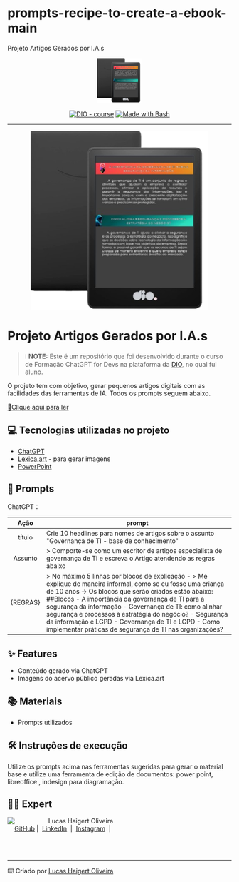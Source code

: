 # prompts-recipe-to-create-a-ebook-main
Projeto Artigos Gerados por I.A.s

<p align="center"> 
    <img src="https://github.com/tilucasoliveira/prompts-for-article-generate-by-ia-main/blob/main/assets/preview.png" width="100" />
</p>


<p align="center">
<a href="https://dio.me/"><img src="https://img.shields.io/badge/DIO-Course-28DA77?logo=youtube" alt="DIO - course"></a>
<a href="https://www.gnu.org/software/bash/" title="Go to Bash homepage"><img src="https://img.shields.io/badge/Prompt-Project-blue?logo=gnu-bash&amp;logoColor=white" alt="Made with Bash"></a></p>

-------


<p align="center">
<img src="https://github.com/tilucasoliveira/prompts-for-article-generate-by-ia-main/blob/main/assets/preview.png" width="400" />
</p>

# Projeto Artigos Gerados por I.A.s


 > ℹ️ **NOTE:** Este é um repositório que foi desenvolvido durante o curso de Formação ChatGPT for Devs na plataforma da [DIO](https://dio.me), no qual fui aluno.

O projeto tem com objetivo, gerar pequenos artigos digitais com as facilidades das ferramentas de IA. Todos os prompts seguem abaixo.

<a href="" title="View PDF now"> 📕Clique aqui para ler</a>

## 💻 Tecnologias utilizadas no projeto

- [ChatGPT](https://chat.openai.com/) 
- [Lexica.art](https://lexica.art/) - para gerar imagens
- [PowerPoint](https://www.microsoft.com/en/microsoft-365/powerpoint)

## 🧠 Prompts


ChatGPT：

|   Ação   | prompt                                                                                                                                                                                                                                                                         |
| :------: | ------------------------------------------------------------------------------------------------------------------------------------------------------------------------------------------------------------------------------------------------------------------------------ |
|  título  | Crie 10 headlines para nomes de artigos sobre o assunto  "Governança de TI - base de conhecimento"                                                    |
| Assunto | > Comporte-se como um escritor de artigos especialista de governança de TI  e escreva o Artigo atendendo as regras abaixo
| {REGRAS} | > No máximo 5 linhas por blocos de explicação - > Me explique de maneira informal, como se eu fosse uma criança de 10 anos -> Os blocos que serão criados estão abaixo: ##Blocos - A importância da governança de TI para a segurança da informação - Governança de TI: como alinhar segurança e processos à estratégia do negócio? - Segurança da informação e LGPD - Governança de TI e LGPD - Como implementar práticas de segurança de TI nas organizações?                                                |



## ✨ Features

- Conteúdo gerado via ChatGPT
- Imagens do acervo público geradas via Lexica.art

## 📚 Materiais

- Prompts utilizados

## 🛠️ Instruções de execução

Utilize os prompts acima nas ferramentas sugeridas para gerar o material base e utilize uma ferramenta de edição de documentos: power point, libreoffice , indesign para diagramação.

## 👨‍💻 Expert

<p>
    <img align=left margin=10 width=80 src="https://avatars.githubusercontent.com/u/8718560?v=4"/>
    <p>&nbsp&nbsp&nbspLucas Haigert Oliveira<br>
    &nbsp&nbsp&nbsp
    <a href="https://github.com/tilucasoliveira/">
    GitHub</a>&nbsp;|&nbsp;
    <a href="https://br.linkedin.com/in/lucas-haigert-oliveira">LinkedIn</a>
&nbsp;|&nbsp;
    <a href="https://www.instagram.com/lucknup/">
    Instagram</a>
&nbsp;|&nbsp;</p>
</p>
<br/><br/>
<p>

---

⌨️ Criado por [Lucas Haigert Oliveira](https://github.com/tilucasoliveira/)
